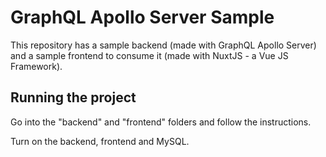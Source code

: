 # GraphQL Apollo Server Sample
This repository has a sample backend (made with GraphQL Apollo Server) and a sample frontend to consume it (made with NuxtJS - a Vue JS Framework).

## Running the project
Go into the "backend" and "frontend" folders and follow the instructions.

Turn on the backend, frontend and MySQL.
